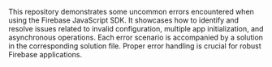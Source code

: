 This repository demonstrates some uncommon errors encountered when using the Firebase JavaScript SDK. It showcases how to identify and resolve issues related to invalid configuration, multiple app initialization, and asynchronous operations.  Each error scenario is accompanied by a solution in the corresponding solution file.  Proper error handling is crucial for robust Firebase applications.